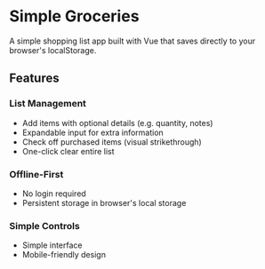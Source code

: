 # Simple Groceries

A simple shopping list app built with Vue that saves directly to your browser's localStorage.

## Features

### List Management
- Add items with optional details (e.g. quantity, notes)
- Expandable input for extra information
- Check off purchased items (visual strikethrough)
- One-click clear entire list

### Offline-First
- No login required
- Persistent storage in browser's local storage

### ️Simple Controls
- Simple interface
- Mobile-friendly design